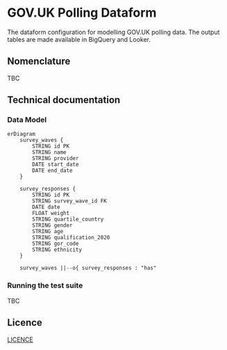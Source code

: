 # GOV.UK Polling Dataform

The dataform configuration for modelling GOV.UK polling data. The output tables are made available in BigQuery and Looker.

## Nomenclature

TBC

## Technical documentation

### Data Model

```mermaid
erDiagram
    survey_waves {
        STRING id PK
        STRING name
        STRING provider
        DATE start_date
        DATE end_date
    }

    survey_responses {
        STRING id PK
        STRING survey_wave_id FK
        DATE date
        FLOAT weight
        STRING quartile_country
        STRING gender
        STRING age
        STRING qualification_2020
        STRING gor_code
        STRING ethnicity
    }

    survey_waves ||--o{ survey_responses : "has"
```

### Running the test suite

TBC

## Licence

[LICENCE](LICENSE)
